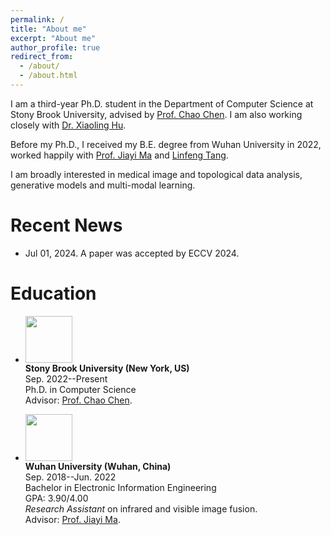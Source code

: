 ```yaml
---
permalink: /
title: "About me"
excerpt: "About me"
author_profile: true
redirect_from: 
  - /about/
  - /about.html
---
```


I am a third-year Ph.D. student in the Department of Computer Science at Stony Brook University, advised by [Prof. Chao Chen](https://chaochen.github.io/). I am also working closely with [Dr. Xiaoling Hu](https://huxiaoling.github.io/).

Before my Ph.D., I received my B.E. degree from Wuhan University in 2022, worked happily with [Prof. Jiayi Ma](https://sites.google.com/site/jiayima2013/) and [Linfeng Tang](https://github.com/Linfeng-Tang).

I am broadly interested in medical image and topological data analysis, generative models and multi-modal learning.

# Recent News
* Jul 01, 2024. A paper was accepted by ECCV 2024.

# Education
* <img width="75" height="75" src="https://melon-xu.github.io/images/sbu_logo.jpg"/> <br>
<b>Stony Brook University (New York, US)</b> <br>
Sep. 2022--Present<br>
Ph.D. in Computer Science<br>
Advisor: [Prof. Chao Chen](https://scholar.google.com/citations?user=J-iIIFAAAAAJ&hl=en). <br>

* <img width="75" height="75" src="https://melon-xu.github.io/images/whu.png"/> <br>
<b>Wuhan University (Wuhan, China)</b> <br>
Sep. 2018--Jun. 2022<br>
Bachelor in Electronic Information Engineering<br>
GPA: 3.90/4.00 <br>
<i>Research Assistant</i> on infrared and visible image fusion. <br>
Advisor: [Prof. Jiayi Ma](https://sites.google.com/site/jiayima2013/). <br>
